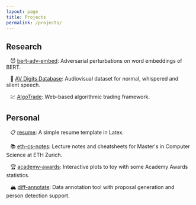 ```yaml
---
layout: page
title: Projects
permalink: /projects/
---
```


## Research

&ensp; :smiling_imp: [bert-adv-embed](https://github.com/dcetin/bert-adv-embed): Adversarial perturbations on word embeddings of BERT.  

&ensp; :lips: [AV Digits Database](https://ibug-avs.eu/): Audiovisual dataset for normal, whispered and silent speech.  

&ensp; :chart: [AlgoTrade](https://senior.ceng.metu.edu.tr/2018/algotrading/): Web-based algorithmic trading framework.  

## Personal

&ensp; :clipboard: [resume](https://github.com/dcetin/resume): A simple resume template in Latex.  

&ensp; :books: [eth-cs-notes](https://github.com/dcetin/eth-cs-notes): Lecture notes and cheatsheets for Master's in Computer Science at ETH Zurich.  

&ensp; :trophy: [academy-awards](http://dcetin.me/en/blog/academy-awards): Interactive plots to toy with some Academy Awards statistics.  

&ensp; :mountain_snow: [diff-annotate](https://github.com/dcetin/diff-annotate): Data annotation tool with proposal generation and person detection support.  
